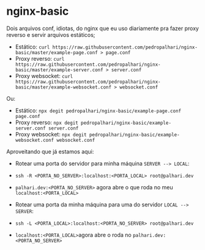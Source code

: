 # nginx-basic
Dois arquivos conf, idiotas, do nginx que eu uso diariamente pra fazer proxy reverso e servir arquivos estáticos;

* Estático: `curl https://raw.githubusercontent.com/pedropalhari/nginx-basic/master/example-page.conf > page.conf`
* Proxy reverso: `curl https://raw.githubusercontent.com/pedropalhari/nginx-basic/master/example-server.conf > server.conf`
* Proxy websocket: `curl https://raw.githubusercontent.com/pedropalhari/nginx-basic/master/example-websocket.conf > websocket.conf`

Ou:

* Estático: `npx degit pedropalhari/nginx-basic/example-page.conf page.conf`
* Proxy reverso: `npx degit pedropalhari/nginx-basic/example-server.conf server.conf`
* Proxy websocket: `npx degit pedropalhari/nginx-basic/example-websocket.conf websocket.conf`

Aproveitando que já estamos aqui:

* Rotear uma porta do servidor para minha máquina `SERVER --> LOCAL`:
* `ssh -R <PORTA_NO_SERVER>:localhost:<PORTA_LOCAL> root@palhari.dev`
* `palhari.dev:<PORTA_NO_SERVER>` agora abre o que roda no meu `localhost:<PORTA_LOCAL>`

* Rotear uma porta da minha máquina para uma do servidor `LOCAL --> SERVER`:
* `ssh -L <PORTA_LOCAL>:localhost:<PORTA_NO_SERVER> root@palhari.dev`
* `localhost:<PORTA_LOCAL>`agora abre o roda no `palhari.dev:<PORTA_NO_SERVER>`
